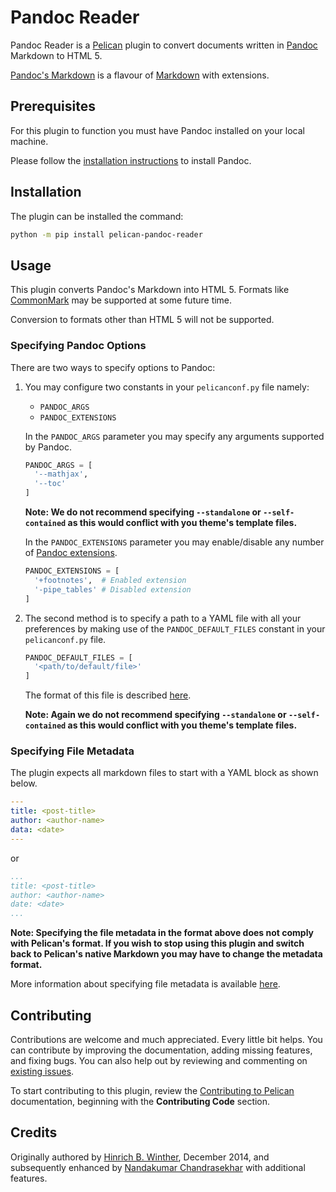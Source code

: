 # Pandoc Reader

Pandoc Reader is a [Pelican](http://getpelican.com) plugin to convert documents written in [Pandoc](https://pandoc.org/) Markdown to HTML 5.

[Pandoc's Markdown](https://pandoc.org/MANUAL.html#pandocs-markdown) is a flavour of [Markdown](http://daringfireball.net/projects/markdown/) with extensions.

## Prerequisites

For this plugin to function you must have Pandoc installed on your local machine.

Please follow the [installation instructions](https://pandoc.org/installing.html) to install Pandoc.

## Installation

The plugin can be installed the command:

```bash
python -m pip install pelican-pandoc-reader
```

## Usage

This plugin converts Pandoc's Markdown into HTML 5. Formats like [CommonMark](https://commonmark.org/) may be supported at some future time.

Conversion to formats other than HTML 5 will not be supported.

### Specifying Pandoc Options

There are two ways to specify options to Pandoc:

1. You may configure two constants in your `pelicanconf.py` file namely:
    * `PANDOC_ARGS`
    * `PANDOC_EXTENSIONS`

    In the `PANDOC_ARGS` parameter you may specify any arguments supported by Pandoc.

    ```python
    PANDOC_ARGS = [
      '--mathjax',
      '--toc'
    ]
    ```

    **Note: We do not recommend specifying `--standalone` or `--self-contained` as this would  conflict with you theme's template files.**

    In the `PANDOC_EXTENSIONS` parameter you may enable/disable any number of [Pandoc extensions](https://pandoc.org/MANUAL.html#extensions).

    ```python
    PANDOC_EXTENSIONS = [
      '+footnotes',  # Enabled extension
      '-pipe_tables' # Disabled extension
    ]
    ```

1. The second method is to specify a path to a YAML file with all your preferences by making use of the `PANDOC_DEFAULT_FILES` constant in your `pelicanconf.py` file.

    ```python
    PANDOC_DEFAULT_FILES = [
      '<path/to/default/file>'
    ]
    ```

    The format of this file is described [here](https://pandoc.org/MANUAL.html#default-files).

    **Note: Again we do not recommend specifying `--standalone` or `--self-contained` as this would  conflict with you theme's template files.**

### Specifying File Metadata

The plugin expects all markdown files to start with a YAML block as shown below.

```yaml
---
title: <post-title>
author: <author-name>
data: <date>
---
```

or

```yaml
...
title: <post-title>
author: <author-name>
date: <date>
...
```

**Note: Specifying the file metadata in the format above does not comply with Pelican's format. If you wish to stop using this plugin and switch back to Pelican's native Markdown you may have to change the metadata format.**

More information about specifying file metadata is available [here](https://docs.getpelican.com/en/stable/content.html#file-metadata).



## Contributing

Contributions are welcome and much appreciated. Every little bit helps. You can contribute by improving the documentation, adding missing features, and fixing bugs. You can also help out by reviewing and commenting on [existing issues](https://github.com/pelican-plugins/pandoc-reader/issues).

To start contributing to this plugin, review the [Contributing to Pelican](https://docs.getpelican.com/en/latest/contribute.html) documentation, beginning with the **Contributing Code** section.

## Credits

Originally authored by [Hinrich B. Winther](https://github.com/liob), December 2014, and subsequently enhanced by [Nandakumar Chandrasekhar](https://www.linkedin.com/in/nandakumar-chandrasekhar-a400b45b/) with additional features.
